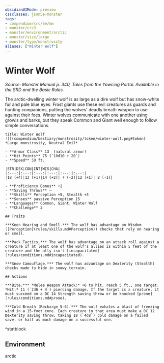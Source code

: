 ```yaml
---
obsidianUIMode: preview
cssclasses: json5e-monster
tags:
- compendium/src/5e/mm
- monster/cr/3
- monster/environment/arctic
- monster/size/large
- monster/type/monstrosity
aliases: ["Winter Wolf"]
---
```

# Winter Wolf
*Source: Monster Manual p. 340, Tales from the Yawning Portal. Available in the SRD and the Basic Rules.*  

The arctic-dwelling winter wolf is as large as a dire wolf but has snow-white fur and pale blue eyes. Frost giants use these evil creatures as guards and hunting companions, putting the wolves' deadly breath weapon to use against their foes. Winter wolves communicate with one another using growls and barks, but they speak Common and Giant well enough to follow simple conversations.

```ad-statblock
title: Winter Wolf
![](compendium/bestiary/monstrosity/token/winter-wolf.png#token)
*Large monstrosity, Neutral Evil*

- **Armor Class** 13  (natural armor)
- **Hit Points** 75 (`10d10 + 20`)
- **Speed** 50 ft.

|STR|DEX|CON|INT|WIS|CHA|
|:---:|:---:|:---:|:---:|:---:|:---:|
|18 (+4)|13 (+1)|14 (+2)| 7 (-2)|12 (+1)| 8 (-1)|

- **Proficiency Bonus** +2
- **Saving Throws** ⏤
- **Skills** Perception +5, Stealth +3
- **Senses** passive Perception 15
- **Languages** Common, Giant, Winter Wolf
- **Challenge** 3

## Traits

***Keen Hearing and Smell.*** The wolf has advantage on Wisdom ([Perception](rules/skills.md#Perception)) checks that rely on hearing or smell.

***Pack Tactics.*** The wolf has advantage on an attack roll against a creature if at least one of the wolf's allies is within 5 feet of the creature and the ally isn't [incapacitated](rules/conditions.md#incapacitated).

***Snow Camouflage.*** The wolf has advantage on Dexterity (Stealth) checks made to hide in snowy terrain.

## Actions

***Bite.*** *Melee Weapon Attack:* +6 to hit, reach 5 ft., one target. *Hit:* 11 (`2d6 + 4`) piercing damage. If the target is a creature, it must succeed on a DC 14 Strength saving throw or be knocked [prone](rules/conditions.md#prone).

***Cold Breath (Recharge 5-6).*** The wolf exhales a blast of freezing wind in a 15-foot cone. Each creature in that area must make a DC 12 Dexterity saving throw, taking 18 (`4d8`) cold damage on a failed save, or half as much damage on a successful one.
```
^statblock

## Environment

arctic